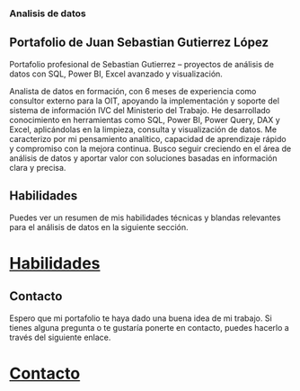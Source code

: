 ### Analisis de datos

## Portafolio de Juan Sebastian Gutierrez López

Portafolio profesional de Sebastian Gutierrez – proyectos de análisis de datos con SQL, Power BI, Excel avanzado y visualización.

Analista de datos en formación, con 6 meses de experiencia como consultor externo para la OIT, apoyando la implementación y soporte del sistema de información IVC del Ministerio del Trabajo. He desarrollado conocimiento en herramientas como SQL, Power BI, Power Query, DAX y Excel, aplicándolas en la limpieza, consulta y visualización de datos. Me caracterizo por mi pensamiento analítico, capacidad de aprendizaje rápido y compromiso con la mejora continua. Busco seguir creciendo en el área de análisis de datos y aportar valor con soluciones basadas en información clara y precisa.

## Habilidades

Puedes ver un resumen de mis habilidades técnicas y blandas relevantes para el análisis de datos en la siguiente sección.

# [Habilidades](Habilidades/)

## Contacto

Espero que mi portafolio te haya dado una buena idea de mi trabajo. Si tienes alguna pregunta o te gustaría ponerte en contacto, puedes hacerlo a través del siguiente enlace.

# [Contacto](Contacto/)
